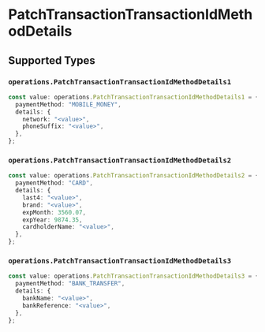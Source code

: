 # PatchTransactionTransactionIdMethodDetails


## Supported Types

### `operations.PatchTransactionTransactionIdMethodDetails1`

```typescript
const value: operations.PatchTransactionTransactionIdMethodDetails1 = {
  paymentMethod: "MOBILE_MONEY",
  details: {
    network: "<value>",
    phoneSuffix: "<value>",
  },
};
```

### `operations.PatchTransactionTransactionIdMethodDetails2`

```typescript
const value: operations.PatchTransactionTransactionIdMethodDetails2 = {
  paymentMethod: "CARD",
  details: {
    last4: "<value>",
    brand: "<value>",
    expMonth: 3560.07,
    expYear: 9874.35,
    cardholderName: "<value>",
  },
};
```

### `operations.PatchTransactionTransactionIdMethodDetails3`

```typescript
const value: operations.PatchTransactionTransactionIdMethodDetails3 = {
  paymentMethod: "BANK_TRANSFER",
  details: {
    bankName: "<value>",
    bankReference: "<value>",
  },
};
```

